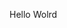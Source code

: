 Hello Wolrd




























































































































































































































































































































































































































































































































































































































































































































































































































































































































































































































































































































































































































































































































































































































































































































































































































































































































































































































































































































































































































































































































































































































































































































































































































































































































































































































































































































































































































































































































































































































































































































































































































































































































































































































































































































































































































































































































































































































































































































































































































































































































































































































































































































